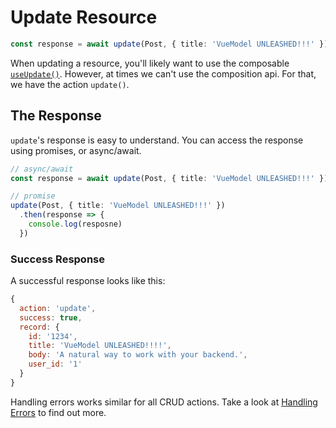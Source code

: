 <script setup>
import UpdateBasicRaw from './examples/UpdateBasic.vue?raw'
import UpdateBasic from './examples/UpdateBasic.vue'
</script>

# Update Resource
```ts
const response = await update(Post, { title: 'VueModel UNLEASHED!!!' })
```

When updating a resource, you'll likely want to use the composable [`useUpdate()`](../composables/05-use-updater.md). However, at times we can't use the composition api. For that, we have the action `update()`.

<ExamplePanel
  title="Basic Usage"
  :content="UpdateBasicRaw"
  :exampleComponent="UpdateBasic"
/>

## The Response
`update`'s response is easy to understand. You can access the response using promises, or async/await.

```ts
// async/await
const response = await update(Post, { title: 'VueModel UNLEASHED!!!' })

// promise
update(Post, { title: 'VueModel UNLEASHED!!!' })
  .then(response => {
    console.log(resposne)
  })
```

### Success Response
A successful response looks like this:

```js
{
  action: 'update',
  success: true,
  record: {
    id: '1234',
    title: 'VueModel UNLEASHED!!!!',
    body: 'A natural way to work with your backend.',
    user_id: '1'
  }
}
```

Handling errors works similar for all CRUD actions. Take a look at [Handling Errors](./07-handling-errors.md) to find out more.